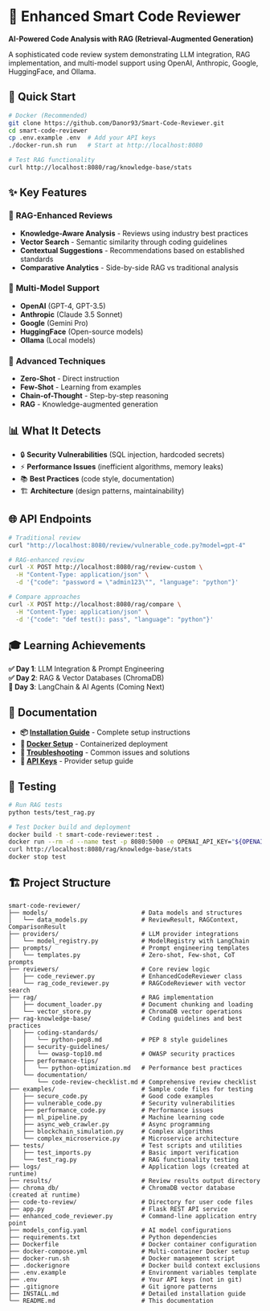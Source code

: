 # 🤖 Enhanced Smart Code Reviewer

**AI-Powered Code Analysis with RAG (Retrieval-Augmented Generation)**

A sophisticated code review system demonstrating LLM integration, RAG implementation, and multi-model support using OpenAI, Anthropic, Google, HuggingFace, and Ollama.

## 🚀 Quick Start

```bash
# Docker (Recommended)
git clone https://github.com/Danor93/Smart-Code-Reviewer.git
cd smart-code-reviewer
cp .env.example .env  # Add your API keys
./docker-run.sh run   # Start at http://localhost:8080

# Test RAG functionality
curl http://localhost:8080/rag/knowledge-base/stats
```

## ✨ Key Features

### 🧠 **RAG-Enhanced Reviews**

- **Knowledge-Aware Analysis** - Reviews using industry best practices
- **Vector Search** - Semantic similarity through coding guidelines
- **Contextual Suggestions** - Recommendations based on established standards
- **Comparative Analytics** - Side-by-side RAG vs traditional analysis

### 🤖 **Multi-Model Support**

- **OpenAI** (GPT-4, GPT-3.5)
- **Anthropic** (Claude 3.5 Sonnet)
- **Google** (Gemini Pro)
- **HuggingFace** (Open-source models)
- **Ollama** (Local models)

### 🎯 **Advanced Techniques**

- **Zero-Shot** - Direct instruction
- **Few-Shot** - Learning from examples
- **Chain-of-Thought** - Step-by-step reasoning
- **RAG** - Knowledge-augmented generation

## 📊 What It Detects

- 🔒 **Security Vulnerabilities** (SQL injection, hardcoded secrets)
- ⚡ **Performance Issues** (inefficient algorithms, memory leaks)
- 📚 **Best Practices** (code style, documentation)
- 🏗️ **Architecture** (design patterns, maintainability)

## 🌐 API Endpoints

```bash
# Traditional review
curl "http://localhost:8080/review/vulnerable_code.py?model=gpt-4"

# RAG-enhanced review
curl -X POST http://localhost:8080/rag/review-custom \
  -H "Content-Type: application/json" \
  -d '{"code": "password = \"admin123\"", "language": "python"}'

# Compare approaches
curl -X POST http://localhost:8080/rag/compare \
  -H "Content-Type: application/json" \
  -d '{"code": "def test(): pass", "language": "python"}'
```

## 🎓 Learning Achievements

**✅ Day 1**: LLM Integration & Prompt Engineering  
**✅ Day 2**: RAG & Vector Databases (ChromaDB)  
**🔄 Day 3**: LangChain & AI Agents (Coming Next)

## 📖 Documentation

- **📦 [Installation Guide](INSTALL.md)** - Complete setup instructions
- **🐳 [Docker Setup](INSTALL.md#docker-installation-recommended)** - Containerized deployment
- **🔧 [Troubleshooting](INSTALL.md#troubleshooting)** - Common issues and solutions
- **🔑 [API Keys](INSTALL.md#getting-api-keys)** - Provider setup guide

## 🧪 Testing

```bash
# Run RAG tests
python tests/test_rag.py

# Test Docker build and deployment
docker build -t smart-code-reviewer:test .
docker run --rm -d --name test -p 8080:5000 -e OPENAI_API_KEY="${OPENAI_API_KEY}" smart-code-reviewer:test
curl http://localhost:8080/rag/knowledge-base/stats
docker stop test
```

## 🏗️ Project Structure

```tree
smart-code-reviewer/
├── models/                          # Data models and structures
│   └── data_models.py               # ReviewResult, RAGContext, ComparisonResult
├── providers/                       # LLM provider integrations
│   └── model_registry.py            # ModelRegistry with LangChain
├── prompts/                         # Prompt engineering templates
│   └── templates.py                 # Zero-shot, Few-shot, CoT prompts
├── reviewers/                       # Core review logic
│   ├── code_reviewer.py             # EnhancedCodeReviewer class
│   └── rag_code_reviewer.py         # RAGCodeReviewer with vector search
├── rag/                             # RAG implementation
│   ├── document_loader.py           # Document chunking and loading
│   └── vector_store.py              # ChromaDB vector operations
├── rag-knowledge-base/              # Coding guidelines and best practices
│   ├── coding-standards/
│   │   └── python-pep8.md           # PEP 8 style guidelines
│   ├── security-guidelines/
│   │   └── owasp-top10.md           # OWASP security practices
│   ├── performance-tips/
│   │   └── python-optimization.md   # Performance best practices
│   └── documentation/
│       └── code-review-checklist.md # Comprehensive review checklist
├── examples/                        # Sample code files for testing
│   ├── secure_code.py               # Good code examples
│   ├── vulnerable_code.py           # Security vulnerabilities
│   ├── performance_code.py          # Performance issues
│   ├── ml_pipeline.py               # Machine learning code
│   ├── async_web_crawler.py         # Async programming
│   ├── blockchain_simulation.py     # Complex algorithms
│   └── complex_microservice.py      # Microservice architecture
├── tests/                           # Test scripts and utilities
│   ├── test_imports.py              # Basic import verification
│   └── test_rag.py                  # RAG functionality testing
├── logs/                            # Application logs (created at runtime)
├── results/                         # Review results output directory
├── chroma_db/                       # ChromaDB vector database (created at runtime)
├── code-to-review/                  # Directory for user code files
├── app.py                           # Flask REST API service
├── enhanced_code_reviewer.py        # Command-line application entry point
├── models_config.yaml               # AI model configurations
├── requirements.txt                 # Python dependencies
├── Dockerfile                       # Docker container configuration
├── docker-compose.yml               # Multi-container Docker setup
├── docker-run.sh                    # Docker management script
├── .dockerignore                    # Docker build context exclusions
├── .env.example                     # Environment variables template
├── .env                             # Your API keys (not in git)
├── .gitignore                       # Git ignore patterns
├── INSTALL.md                       # Detailed installation guide
└── README.md                        # This documentation
```
